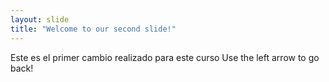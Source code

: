```yaml
---
layout: slide
title: "Welcome to our second slide!"
---
```

Este es el primer cambio realizado para este curso
Use the left arrow to go back!
